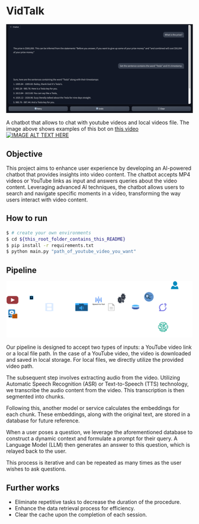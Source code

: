 # VidTalk

![chat interface](./assets/chat_interface.png "Chat interface")

A chatbot that allows to chat with youtube videos and local videos file. The image above shows examples of this bot on [this video](https://www.youtube.com/watch?v=9RhWXPcKBI8) 
[![IMAGE ALT TEXT HERE](https://img.youtube.com/vi/9RhWXPcKBI8/0.jpg)](https://www.youtube.com/watch?v=9RhWXPcKBI8)

## Objective
This project aims to enhance user experience by developing an AI-powered chatbot that provides insights into video content. The chatbot accepts MP4 videos or YouTube links as input and answers queries about the video content. Leveraging advanced AI techniques, the chatbot allows users to search and navigate specific moments in a video, transforming the way users interact with video content.

## How to run
``` bash
$ # create your own environments
$ cd ${this_root_folder_contains_this_README}
$ pip install -r requirements.txt
$ python main.py "path_of_youtube_video_you_want"
```

## Pipeline 
![pipeline](./assets/pipeline.png "Pipeline of chatbot")

Our pipeline is designed to accept two types of inputs: a YouTube video link or a local file path. In the case of a YouTube video, the video is downloaded and saved in local storage. For local files, we directly utilize the provided video path.

The subsequent step involves extracting audio from the video. Utilizing Automatic Speech Recognition (ASR) or Text-to-Speech (TTS) technology, we transcribe the audio content from the video. This transcription is then segmented into chunks.

Following this, another model or service calculates the embeddings for each chunk. These embeddings, along with the original text, are stored in a database for future reference.

When a user poses a question, we leverage the aforementioned database to construct a dynamic context and formulate a prompt for their query. A Language Model (LLM) then generates an answer to this question, which is relayed back to the user.

This process is iterative and can be repeated as many times as the user wishes to ask questions.

## Further works
- Eliminate repetitive tasks to decrease the duration of the procedure.
- Enhance the data retrieval process for efficiency.
- Clear the cache upon the completion of each session.
